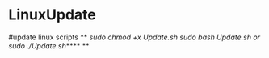 # LinuxUpdate
#update linux scripts
**
_sudo chmod +x Update.sh
sudo bash Update.sh or 
sudo ./Update.sh_****
**
